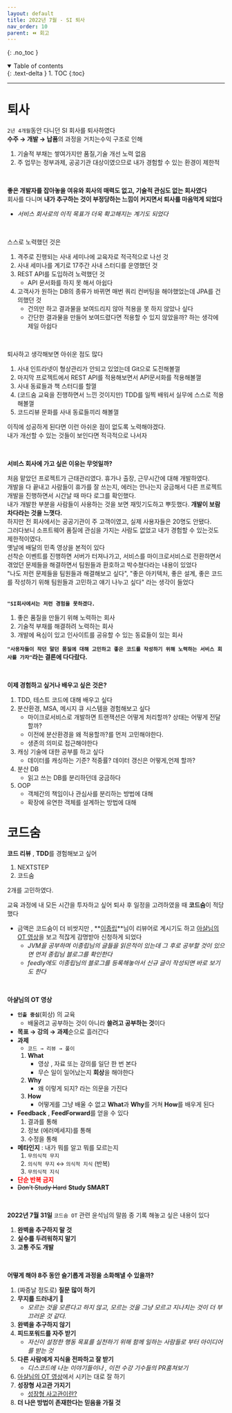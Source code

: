 ```yaml
---
layout: default
title: 2022년 7월 - SI 퇴사
nav_order: 10
parent: ⏪ 회고
---
```

{: .no_toc }

<details open markdown="block">
  <summary>
    Table of contents
  </summary>
  {: .text-delta }
1. TOC
{:toc}
</details>

---

# **퇴사**

`2년 4개월`동안 다니던 SI 회사를 퇴사하였다<br>
**수주 → 개발 → 납품**의 과정을 거치는수익 구조로 인해<br>

1. 기술적 부채는 쌓여가지만 품질,기술 개선 노력 없음
2. 주 업무는 정부과제, 공공기관 대상이였으므로 내가 경험할 수 있는 환경이 제한적

<br>  

**좋은 개발자를 잡아놓을 여유와 회사의 매력도 없고, 기술적 관심도 없는 회사였다**<br>
회사를 다니며 **내가 추구하는 것이 부정당하는 느낌이 커지면서 퇴사를 마음먹게 되었다**
- *서비스 회사로의 이직 목표가 더욱 확고해지는 계기도 되었다*

<br>

스스로 노력했던 것은
1. 격주로 진행되는 사내 세미나에 교육자로 적극적으로 나선 것
2. 사내 세미나를 계기로 17주간 사내 스터디를 운영했던 것
3. REST API를 도입하려 노력했던 것
   - API 문서화를 하지 못 해서 아쉽다
4. 고객사가 원하는 DB의 종류가 바뀌면 매번 쿼리 컨버팅을 해야했었는데 JPA를 건의했던 것
   - 건의만 하고 결과물을 보여드리지 않아 적용을 못 하지 않았나 싶다
   - 간단한 결과물을 만들어 보여드렸다면 적용할 수 있지 않았을까? 하는 생각에 제일 아쉽다

<br>

퇴사하고 생각해보면 아쉬운 점도 많다
1. 사내 인트라넷이 형상관리가 안되고 있었는데 Git으로 도전해볼껄
2. 마지막 프로젝트에서 REST API를 적용해보면서 API문서화를 적용해볼껄
3. 사내 동료들과 책 스터디를 할껄
4. (코드숨 교육을 진행하면서 느낀 것이지만) TDD를 일찍 배워서 실무에 스스로 적용해볼껄
5. 코드리뷰 문화를 사내 동료들끼리 해볼껄

이직에 성공하게 된다면 이런 아쉬운 점이 없도록 노력해야겠다.<br>
내가 개선할 수 있는 것들이 보인다면 적극적으로 나서자<br>

<br>

**서비스 회사에 가고 싶은 이유는 무엇일까?**<br>

처음 맡았던 프로젝트가 근태관리였다. 휴가나 출장, 근무시간에 대해 개발하였다.<br>
개발을 다 끝내고 사람들이 휴가를 잘 쓰는지, 에러는 안나는지 궁금해서 다른 프로젝트 개발을 진행하면서 시간날 때 마다 로그를 확인했다.<br>
내가 개발한 부분을 사람들이 사용하는 것을 보면 재밋기도하고 뿌듯했다. **개발이 보람차다라는 것을 느꼇다.**<br>
하지만 전 회사에서는 공공기관이 주 고객이였고, 실제 사용자들은 20명도 안됐다.<br>
그러다보니 소프트웨어 품질에 관심을 가지는 사람도 없었고 내가 경험할 수 있는것도 제한적이였다.<br>
옛날에 배달의 민족 영상을 본적이 있다 <br>
선착순 이벤트를 진행하면 서버가 터져나가고, 서비스를 마이크로서비스로 전환하면서 겪었던 문제들을 해결하면서 팀원들과 환호하고 박수쳤다라는 내용이 있었다 <br>
"나도 저런 문제들을 팀원들과 해결해보고 싶다", "좋은 아키텍처, 좋은 설계, 좋은 코드를 작성하기 위해 팀원들과 고민하고 얘기 나누고 싶다" 라는 생각이 들었다 <br>
<br>

**`"SI회사에서는 저런 경험을 못하겠다.`**<br>

1. 좋은 품질을 만들기 위해 노력하는 회사
2. 기술적 부채를 해결하려 노력하는 회사
3. 개발에 욕심이 있고 인사이트를 공유할 수 있는 동료들이 있는 회사

**`"사용자들이 작던 말던 품질에 대해 고민하고 좋은 코드를 작성하기 위해 노력하는 서비스 회사를 가자"`라는 결론에 다다랐다.**

<br>

**이제 경험하고 싶거나 배우고 싶은 것은?**<br>

1. TDD, 테스트 코드에 대해 배우고 싶다
2. 분산환경, MSA, 메시지 큐 시스템을 경험해보고 싶다
   - 마이크로서비스로 개발하면 트랜잭션은 어떻게 처리할까? 상태는 어떻게 전달할까?
   - 이전에 분산환경을 왜 적용할까?를 먼저 고민해야한다.
   - 생존의 의미로 접근해야한다
3. 캐싱 기술에 대한 공부를 하고 싶다
   - 데이터를 캐싱하는 기준? 적중률? 데이터 갱신은 어떻게,언제 할까?
4. 분산 DB
   - 읽고 쓰는 DB를 분리하던데 궁금하다
5. OOP
   - 객체간의 책임이나 관심사를 분리하는 방법에 대해
   - 확장에 유연한 객체를 설계하는 방법에 대해


# **코드숨**

**코드 리뷰** , **TDD**를 경험해보고 싶어 <br>

1. NEXTSTEP
2. 코드숨

2개를 고민하였다.<br>

교육 과정에 내 모든 시간을 투자하고 싶어 퇴사 후 일정을 고려하였을 때 **코드숨**이 적당했다
- 금액은 코드숨이 더 비쌋지만 , **[이종립](https://github.com/johngrib)**님이 리뷰어로 계시기도 하고 [아샬님의 OT 영상](https://www.youtube.com/watch?v=oFhN3EqrCwc&ab_channel=%EC%BD%94%EB%94%A9%EC%9D%98%EC%8B%A0%EC%95%84%EC%83%AC)을 보고 적잖게 감명받아 신청하게 되었다
  - *JVM을 공부하며 이종립님의 글들을 읽은적이 있는데 그 후로 공부할 것이 있으면 먼저 종립님 블로그를 확인한다*
  - *feedly에도 이종립님의 블로그를 등록해놓아서 신규 글이 작성되면 바로 보기도 한다*

<br>

**아샬님의 OT 영상**<br>

- **`인출 중심`**(회상) 의 교육 
  - 배울려고 공부하는 것이 아니라 **쓸려고 공부하는 것**이다
- **목표 → 강의 → 과제**순으로 흘러간다
- **과제**
  - `코드 → 리뷰 → 풀이`
  1. **What**
        - 영상 , 자료 또는 강의를 일단 한 번 본다
        - 무슨 일이 일어났는지 **회상**을 해야한다
  2. **Why**
        - 왜 이렇게 되지? 라는 의문을 가진다
  3. **How**
        - 어떻게를 그냥 배울 수 없고 **What**과 **Why**를 거쳐 **How**를 배우게 된다
- **Feedback** , **FeedForward**를 얻을 수 있다
  1. 결과를 통해
  2. 정보 (에러메세지)를 통해
  3. 수정을 통해
- **메타인지** : 내가 뭐를 알고 뭐를 모르는지
  1. `무의식적 무지`
  2. `의식적 무지` ↔︎ `의식적 지식` (반복)
  3. `무의식적 지식`
- <span style="color:red; font-weight:bold">단순 반복 금지</span>
- ~~Don't Study Hard~~ **Study SMART**

<br>

**2022년 7월 31일** `코드숨 OT` 관련 윤석님의 말씀 중 기록 해놓고 싶은 내용이 있다 <br>

1. **완벽을 추구하지 말 것**
2. **실수를 두려워하지 말기**
3. **고통 주도 개발**

<br>

**어떻게 해야 8주 동안 슬기롭게 과정을 소화해낼 수 있을까?** <br>

1. (짜증날 정도로) **질문 많이 하기**
2. **무지를 드러내기** 📌
   - *모르는 것을 모른다고 하지 않고, 모르는 것을 그냥 모르고 지나치는 것이 더 부끄러운 것 같다.*
3. **완벽을 추구하지 않기**
4. **피드포워드를 자주 받기**
   - *자신이 설정한 행동 목표를 실천하기 위해 함께 일하는 사람들로 부터 아이디어를 받는 것*
5. **다른 사람에게 지식을 전파하고 잘 받기**
   - *디스코드에 나눈 이야기들이나 , 이전 수강 기수들의 PR훔쳐보기*
6. [아샬님의 OT 영상](https://www.youtube.com/watch?v=oFhN3EqrCwc&ab_channel=%EC%BD%94%EB%94%A9%EC%9D%98%EC%8B%A0%EC%95%84%EC%83%AC)에서 시키는 대로 잘 하기
7. **성장형 사고관 가지기**
   - [성장형 사고관이란?](https://docs.microsoft.com/ko-kr/learn/modules/develop-growth-mindset/)
8. **더 나은 방법이 존재한다는 믿음을 가질 것**